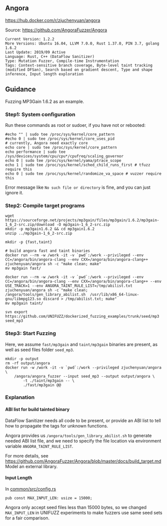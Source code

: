 ## Angora

https://hub.docker.com/r/zjuchenyuan/angora

Source: https://github.com/AngoraFuzzer/Angora

```
Current Version: 1.2.2
More Versions: Ubuntu 16.04, LLVM 7.0.0, Rust 1.37.0, PIN 3.7, golang 1.6.2
Last Update: 2019/09 Active
Language: Rust, C++ (DataFlow Sanitizer)
Type: Mutation Fuzzer, Compile-time Instrumentation
Tags: Context-sensitive branch coverage, Byte-level taint tracking (modified DFSan), Search based on gradient descent, Type and shape inference, Input length exploration
```

## Guidance

Fuzzing MP3Gain 1.6.2 as an example.

### Step1: System configuration

Run these commands as root or sudoer, if you have not or rebooted:

```
#echo "" | sudo tee /proc/sys/kernel/core_pattern
#echo 0 | sudo tee /proc/sys/kernel/core_uses_pid
# currently, Angora need exactly core
echo core | sudo tee /proc/sys/kernel/core_pattern
echo performance | sudo tee /sys/devices/system/cpu/cpu*/cpufreq/scaling_governor
echo 0 | sudo tee /proc/sys/kernel/yama/ptrace_scope
echo 1 | sudo tee /proc/sys/kernel/sched_child_runs_first # tfuzz require this
echo 0 | sudo tee /proc/sys/kernel/randomize_va_space # vuzzer require this
```

Error message like `No such file or directory` is fine, and you can just ignore it.

### Step2: Compile target programs

```
wget https://sourceforge.net/projects/mp3gain/files/mp3gain/1.6.2/mp3gain-1_6_2-src.zip/download -O mp3gain-1_6_2-src.zip
mkdir -p mp3gain1.6.2 && cd mp3gain1.6.2
unzip ../mp3gain-1_6_2-src.zip

mkdir -p {fast,taint}

# build angora fast and taint binaries
docker run --rm -w /work -it -v `pwd`:/work --privileged --env CC=/angora/bin/angora-clang --env CXX=/angora/bin/angora-clang++ zjuchenyuan/angora sh -c "make clean; make"
mv mp3gain fast/

docker run --rm -w /work -it -v `pwd`:/work --privileged --env CC=/angora/bin/angora-clang --env CXX=/angora/bin/angora-clang++ --env USE_TRACK=1 --env ANGORA_TAINT_RULE_LIST=/tmp/abilist.txt zjuchenyuan/angora sh -c "make clean; /angora/tools/gen_library_abilist.sh  /usr/lib/x86_64-linux-gnu/libmpg123.so discard > /tmp/abilist.txt; make"
mv mp3gain taint/

svn export https://github.com/UNIFUZZ/dockerized_fuzzing_examples/trunk/seed/mp3 seed_mp3
```

### Step3: Start Fuzzing

Here, we assume `fast/mp3gain` and `taint/mp3gain` binaries are present, as well as seed files folder `seed_mp3`.

```
mkdir -p output
rm -rf output/angora
docker run -w /work -it -v `pwd`:/work --privileged zjuchenyuan/angora \
    /angora/angora_fuzzer --input seed_mp3 --output output/angora \
        -t ./taint/mp3gain -- \
        ./fast/mp3gain @@
```

### Explanation

#### ABI list for build tainted binary

DataFlow Sanitizer needs all code to be present, or provide an ABI list to tell how to propagate the tags for unknown functions.

Angora provides us `/angora/tools/gen_library_abilist.sh` to generate needed ABI list file, and we need to specify the file location via environment variable `ANGORA_TAINT_RULE_LIST`.

For more details, see https://github.com/AngoraFuzzer/Angora/blob/master/docs/build_target.md Model an external library.

#### Input Length

In [common/src/config.rs](https://github.com/AngoraFuzzer/Angora/blob/a3b25de4b1d68584d3027c0a0aa3da93bb571959/common/src/config.rs)

```
pub const MAX_INPUT_LEN: usize = 15000;
```

Angora only accept seed files less than 15000 bytes, so we changed `MAX_INPUT_LEN` in UNIFUZZ experiments to make fuzzers use same seed sets for a fair comparison.

